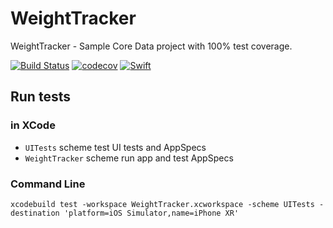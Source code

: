 # WeightTracker
WeightTracker - Sample Core Data project with 100% test coverage.

[![Build Status](https://travis-ci.org/paulz/PerspectiveTransform.svg?branch=master)](https://travis-ci.org/paulz/PerspectiveTransform)
[![codecov](https://codecov.io/gh/paulz/PerspectiveTransform/branch/master/graph/badge.svg)](https://codecov.io/gh/paulz/PerspectiveTransform)
[![Swift][swift-badge]][swift-url]


## Run tests
### in XCode
* `UITests` scheme test UI tests and AppSpecs
* `WeightTracker` scheme run app and test AppSpecs

### Command Line
`xcodebuild test -workspace WeightTracker.xcworkspace -scheme UITests -destination 'platform=iOS Simulator,name=iPhone XR'
`

[swift-badge]: https://img.shields.io/badge/Swift-4.2-orange.svg?style=flat
[swift-url]: https://swift.org
